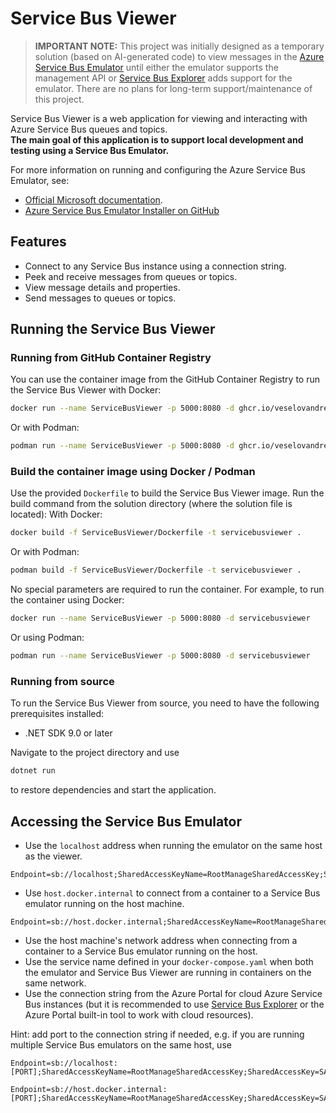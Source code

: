 # Service Bus Viewer

> **IMPORTANT NOTE:** This project was initially designed as a temporary solution (based on AI-generated code) to view messages in the [Azure Service Bus Emulator](https://github.com/Azure/azure-service-bus-emulator-installer) until either the emulator supports the management API 
> or [Service Bus Explorer](https://github.com/paolosalvatori/ServiceBusExplorer) adds support for the emulator.
> There are no plans for long-term support/maintenance of this project.

Service Bus Viewer is a web application for viewing and interacting with Azure Service Bus queues and topics.  
**The main goal of this application is to support local development and testing using a Service Bus Emulator.**  

For more information on running and configuring the Azure Service Bus Emulator, see:
- [Official Microsoft documentation](https://learn.microsoft.com/en-us/azure/service-bus-messaging/test-locally-with-service-bus-emulator).
- [Azure Service Bus Emulator Installer on GitHub](https://github.com/Azure/azure-service-bus-emulator-installer)

## Features

- Connect to any Service Bus instance using a connection string.
- Peek and receive messages from queues or topics.
- View message details and properties.
- Send messages to queues or topics.

## Running the Service Bus Viewer

### Running from GitHub Container Registry

You can use the container image from the GitHub Container Registry to run the Service Bus Viewer with Docker:
```bash
docker run --name ServiceBusViewer -p 5000:8080 -d ghcr.io/veselovandrey/servicebusviewer:latest
```

Or with Podman:
```bash
podman run --name ServiceBusViewer -p 5000:8080 -d ghcr.io/veselovandrey/servicebusviewer:latest
```

### Build the container image using Docker / Podman

Use the provided `Dockerfile` to build the Service Bus Viewer image. Run the build command from the solution directory (where the solution file is located):
With Docker:
```bash
docker build -f ServiceBusViewer/Dockerfile -t servicebusviewer .
```

Or with Podman:
```bash
podman build -f ServiceBusViewer/Dockerfile -t servicebusviewer .
```

No special parameters are required to run the container. For example, to run the container using Docker:
```bash
docker run --name ServiceBusViewer -p 5000:8080 -d servicebusviewer
```

Or using Podman:
```bash
podman run --name ServiceBusViewer -p 5000:8080 -d servicebusviewer
```

### Running from source
To run the Service Bus Viewer from source, you need to have the following prerequisites installed:
- .NET SDK 9.0 or later

Navigate to the project directory and use 
```powershell
dotnet run
```
to restore dependencies and start the application.

## Accessing the Service Bus Emulator

- Use the `localhost` address when running the emulator on the same host as the viewer.
```
Endpoint=sb://localhost;SharedAccessKeyName=RootManageSharedAccessKey;SharedAccessKey=SAS_KEY_VALUE;UseDevelopmentEmulator=true;
``` 
- Use `host.docker.internal` to connect from a container to a Service Bus emulator running on the host machine.
```
Endpoint=sb://host.docker.internal;SharedAccessKeyName=RootManageSharedAccessKey;SharedAccessKey=SAS_KEY_VALUE;UseDevelopmentEmulator=true;
``` 
- Use the host machine's network address when connecting from a container to a Service Bus emulator running on the host.
- Use the service name defined in your `docker-compose.yaml` when both the emulator and Service Bus Viewer are running in containers on the same network.
- Use the connection string from the Azure Portal for cloud Azure Service Bus instances (but it is recommended to use [Service Bus Explorer](https://github.com/paolosalvatori/ServiceBusExplorer) or the Azure Portal built-in tool to work with cloud resources).

Hint: add port to the connection string if needed, e.g. if you are running multiple Service Bus emulators on the same host, use
```
Endpoint=sb://localhost:[PORT];SharedAccessKeyName=RootManageSharedAccessKey;SharedAccessKey=SAS_KEY_VALUE;UseDevelopmentEmulator=true;
```
```
Endpoint=sb://host.docker.internal:[PORT];SharedAccessKeyName=RootManageSharedAccessKey;SharedAccessKey=SAS_KEY_VALUE;UseDevelopmentEmulator=true;
```
